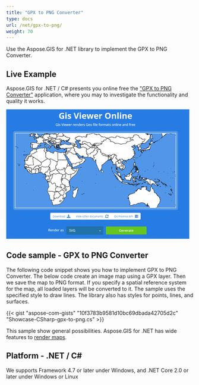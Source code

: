 ```yaml
---
title: "GPX to PNG Converter"
type: docs
url: /net/gpx-to-png/
weight: 70
---
```


Use the Aspose.GIS for .NET library to implement the GPX to PNG Converter.

## **Live Example**

Aspose.GIS for .NET / C# presents you online free the ["GPX to PNG Converter"](https://products.aspose.app/gis/viewer/gpx-to-png) application, where you may to investigate the functionality and quality it works.

![GPX to PNG Converter App](viewer.png)

## **Code sample - GPX to PNG Converter**

The following code snippet shows you how to implement GPX to PNG Converter. The below code create an image map using a GPX layer. Then we save the map to PNG format. If you specify a spatial reference system for the map, all loaded layers will be converted to it. 
The sample uses the specified style to draw lines. The library also has styles for points, lines, and surfaces.

{{< gist "aspose-com-gists" "10f3783b9581d10bc69dbada42705d2c" "Showcase-CSharp-gpx-to-png.cs" >}}

This sample show general possibilities. Aspose.GIS for .NET has wide features to [render maps](https://docs.aspose.com/gis/net/map-rendering/).

## **Platform - .NET / C#**

We supports Framework 4.7 or later under Windows, and .NET Core 2.0 or later under Windows or Linux
